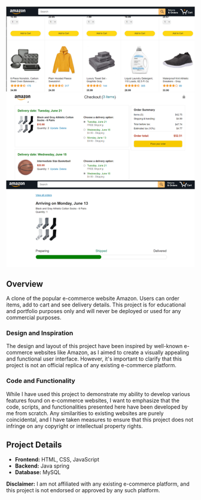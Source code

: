 ![Project Preview](</Screenshot%20images/Screenshot%20(117).png>)
![Project Preview](</Screenshot%20images/Screenshot%20(118).png>)
![Project Preview](</Screenshot%20images/Screenshot%20(119).png>)

## Overview

A clone of the popular e-commerce website Amazon. Users can order items, add to cart and see delivery details. This project is for educational and portfolio purposes only and will never be deployed or used for any commercial purposes.

### Design and Inspiration

The design and layout of this project have been inspired by well-known e-commerce websites like Amazon, as I aimed to create a visually appealing and functional user interface. However, it's important to clarify that this project is not an official replica of any existing e-commerce platform.

### Code and Functionality

While I have used this project to demonstrate my ability to develop various features found on e-commerce websites, I want to emphasize that the code, scripts, and functionalities presented here have been developed by me from scratch. Any similarities to existing websites are purely coincidental, and I have taken measures to ensure that this project does not infringe on any copyright or intellectual property rights.

## Project Details

- **Frontend:** HTML, CSS, JavaScript
- **Backend:** Java spring
- **Database:** MySQL

**Disclaimer:** I am not affiliated with any existing e-commerce platform, and this project is not endorsed or approved by any such platform.
